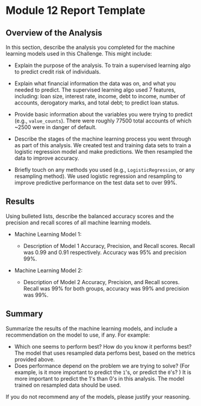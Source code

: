 # Module 12 Report Template

## Overview of the Analysis

In this section, describe the analysis you completed for the machine learning models used in this Challenge. This might include:

* Explain the purpose of the analysis.
To train a supervised learning algo to predict credit risk of individuals.
* Explain what financial information the data was on, and what you needed to predict.
The supervised learning algo used 7 features, including: loan size, interest rate, income, debt to income, number of accounts, derogatory marks, and total debt; to predict loan status.

* Provide basic information about the variables you were trying to predict (e.g., `value_counts`).
There were roughly 77500 total accounts of which ~2500 were in danger of default.

* Describe the stages of the machine learning process you went through as part of this analysis.
We created test and training data sets to train a logistic regression model and make predictions. We then resampled the data to improve accuracy.

* Briefly touch on any methods you used (e.g., `LogisticRegression`, or any resampling method).
We used logistic regression and resampling to improve predictive performance on the test data set to over 99%.

## Results

Using bulleted lists, describe the balanced accuracy scores and the precision and recall scores of all machine learning models.

* Machine Learning Model 1:
  * Description of Model 1 Accuracy, Precision, and Recall scores.
Recall was 0.99 and 0.91 respectively. Accuracy was 95% and precision 99%.


* Machine Learning Model 2:
  * Description of Model 2 Accuracy, Precision, and Recall scores.
Recall was 99% for both groups, accuracy was 99% and precision was 99%.


## Summary

Summarize the results of the machine learning models, and include a recommendation on the model to use, if any. For example:
* Which one seems to perform best? How do you know it performs best?
The model that uses resampled data perfoms best, based on the metrics provided above.
* Does performance depend on the problem we are trying to solve? (For example, is it more important to predict the `1`'s, or predict the `0`'s? )
It is more important to predict the 1's than 0's in this analysis. The model trained on resampled data should be used.

If you do not recommend any of the models, please justify your reasoning.
